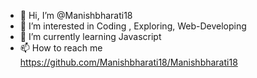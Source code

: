 - 👋 Hi, I’m @Manishbharati18
- 👀 I’m interested in Coding , Exploring, Web-Developing
- 🌱 I’m currently learning Javascript
- 📫 How to reach me https://github.com/Manishbharati18/Manishbharati18

<!---
Manishbharati18/Manishbharati18 is a ✨ special ✨ repository because its `README.md` (this file) appears on your GitHub profile.
You can click the Preview link to take a look at your changes.
--->
